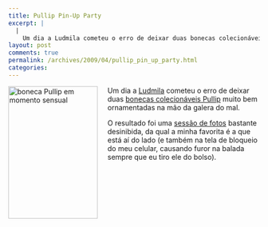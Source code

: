 ```yaml
---
title: Pullip Pin-Up Party
excerpt: |
  |
    Um dia a Ludmila cometeu o erro de deixar duas bonecas colecionáveis Pullip muito bem ornamentadas na mão da galera do mal. O resultado foi uma sessão de fotos bastante desinibida, da qual a minha favorita é a que está...
layout: post
comments: true
permalink: /archives/2009/04/pullip_pin_up_party.html
categories:
---
```

<span class="mt-enclosure mt-enclosure-image"><img title="boneca Pullip em momento sensual" src="//chester.me/archives/img/mt/2009/04/13/pullip.jpg" width="179" height="265" class="mt-image-left" style="float: left; margin: 0 20px 20px 0;" /></span>Um dia a [Ludmila][1] cometeu o erro de deixar duas [bonecas colecionáveis Pullip][2] muito bem ornamentadas na mão da galera do mal.

O resultado foi uma [sessão de fotos][3] bastante desinibida, da qual a minha favorita é a que está aí do lado (e também na tela de bloqueio do meu celular, causando furor na balada sempre que eu tiro ele do bolso).

 [1]: http://www.blythe.com.br/perfil.php?cod_perfis=4
 [2]: http://en.wikipedia.org/wiki/Pullip
 [3]: http://www.flickr.com/photos/chesterbr/sets/72157616381159131/

